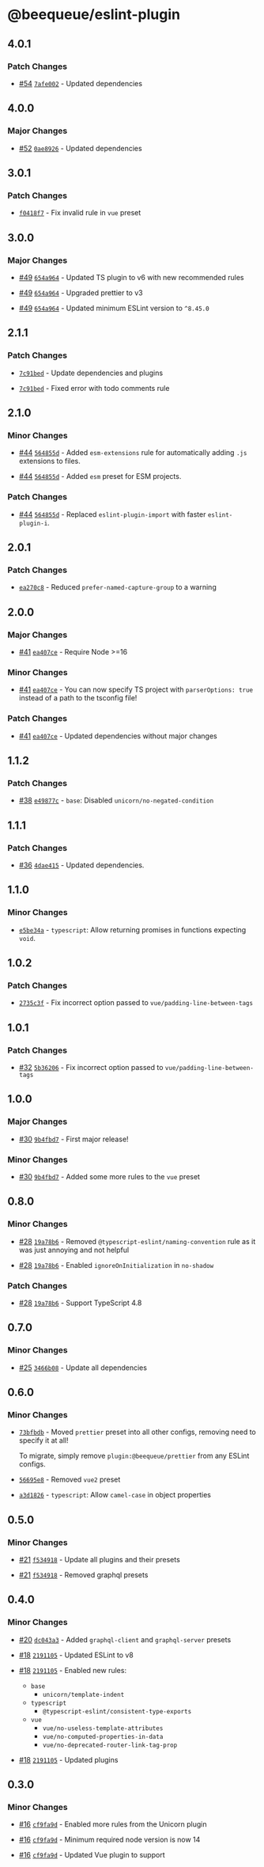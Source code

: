 # @beequeue/eslint-plugin

## 4.0.1

### Patch Changes

- [#54](https://github.com/BeeeQueue/eslint-plugin/pull/54) [`7afe002`](https://github.com/BeeeQueue/eslint-plugin/commit/7afe002e1c54a2624b219efa917b0afe7ed3190e) - Updated dependencies

## 4.0.0

### Major Changes

- [#52](https://github.com/BeeeQueue/eslint-plugin/pull/52) [`0ae8926`](https://github.com/BeeeQueue/eslint-plugin/commit/0ae89268a65b445727c9729d6045e4969066c5b6) - Updated dependencies

## 3.0.1

### Patch Changes

- [`f0418f7`](https://github.com/BeeeQueue/eslint-plugin/commit/f0418f73bba8a7aea56acc1103833da532df3dd8) - Fix invalid rule in `vue` preset

## 3.0.0

### Major Changes

- [#49](https://github.com/BeeeQueue/eslint-plugin/pull/49) [`654a964`](https://github.com/BeeeQueue/eslint-plugin/commit/654a9646578e8228e5867d31e000810755600896) - Updated TS plugin to v6 with new recommended rules

- [#49](https://github.com/BeeeQueue/eslint-plugin/pull/49) [`654a964`](https://github.com/BeeeQueue/eslint-plugin/commit/654a9646578e8228e5867d31e000810755600896) - Upgraded prettier to v3

- [#49](https://github.com/BeeeQueue/eslint-plugin/pull/49) [`654a964`](https://github.com/BeeeQueue/eslint-plugin/commit/654a9646578e8228e5867d31e000810755600896) - Updated minimum ESLint version to `^8.45.0`

## 2.1.1

### Patch Changes

- [`7c91bed`](https://github.com/BeeeQueue/eslint-plugin/commit/7c91beda7e79d4f78647fdb43cab627f78bedd68) - Update dependencies and plugins

- [`7c91bed`](https://github.com/BeeeQueue/eslint-plugin/commit/7c91beda7e79d4f78647fdb43cab627f78bedd68) - Fixed error with todo comments rule

## 2.1.0

### Minor Changes

- [#44](https://github.com/BeeeQueue/eslint-plugin/pull/44) [`564855d`](https://github.com/BeeeQueue/eslint-plugin/commit/564855da3efb2386551666b3810a5eb6ddc30fe1) - Added `esm-extensions` rule for automatically adding `.js` extensions to files.

- [#44](https://github.com/BeeeQueue/eslint-plugin/pull/44) [`564855d`](https://github.com/BeeeQueue/eslint-plugin/commit/564855da3efb2386551666b3810a5eb6ddc30fe1) - Added `esm` preset for ESM projects.

### Patch Changes

- [#44](https://github.com/BeeeQueue/eslint-plugin/pull/44) [`564855d`](https://github.com/BeeeQueue/eslint-plugin/commit/564855da3efb2386551666b3810a5eb6ddc30fe1) - Replaced `eslint-plugin-import` with faster `eslint-plugin-i`.

## 2.0.1

### Patch Changes

- [`ea270c8`](https://github.com/BeeeQueue/eslint-plugin/commit/ea270c86850df0c6ee0e8e448f599828ee36ca60) - Reduced `prefer-named-capture-group` to a warning

## 2.0.0

### Major Changes

- [#41](https://github.com/BeeeQueue/eslint-plugin/pull/41) [`ea407ce`](https://github.com/BeeeQueue/eslint-plugin/commit/ea407ce677e0bc82f6eba6bd3198d1ac2ac9a5f9) - Require Node >=16

### Minor Changes

- [#41](https://github.com/BeeeQueue/eslint-plugin/pull/41) [`ea407ce`](https://github.com/BeeeQueue/eslint-plugin/commit/ea407ce677e0bc82f6eba6bd3198d1ac2ac9a5f9) - You can now specify TS project with `parserOptions: true` instead of a path to the tsconfig file!

### Patch Changes

- [#41](https://github.com/BeeeQueue/eslint-plugin/pull/41) [`ea407ce`](https://github.com/BeeeQueue/eslint-plugin/commit/ea407ce677e0bc82f6eba6bd3198d1ac2ac9a5f9) - Updated dependencies without major changes

## 1.1.2

### Patch Changes

- [#38](https://github.com/BeeeQueue/eslint-plugin/pull/38) [`e49877c`](https://github.com/BeeeQueue/eslint-plugin/commit/e49877cf60c10cfe88f44f643c8686e94cbcafa9) - `base`: Disabled `unicorn/no-negated-condition`

## 1.1.1

### Patch Changes

- [#36](https://github.com/BeeeQueue/eslint-plugin/pull/36) [`4dae415`](https://github.com/BeeeQueue/eslint-plugin/commit/4dae415f445c0f671b4bc286014167b89a067cf3) - Updated dependencies.

## 1.1.0

### Minor Changes

- [`e5be34a`](https://github.com/BeeeQueue/eslint-plugin/commit/e5be34a0fe118721c4d37736835386ba35ec411c) - `typescript`: Allow returning promises in functions expecting `void`.

## 1.0.2

### Patch Changes

- [`2735c3f`](https://github.com/BeeeQueue/eslint-plugin/commit/2735c3f1250a7b01a23ea18df63b5bc4fed9c40b) - Fix incorrect option passed to `vue/padding-line-between-tags`

## 1.0.1

### Patch Changes

- [#32](https://github.com/BeeeQueue/eslint-plugin/pull/32) [`5b36206`](https://github.com/BeeeQueue/eslint-plugin/commit/5b36206423ab5075048d98850c32815730a1e6c4) - Fix incorrect option passed to `vue/padding-line-between-tags`

## 1.0.0

### Major Changes

- [#30](https://github.com/BeeeQueue/eslint-plugin/pull/30) [`9b4fbd7`](https://github.com/BeeeQueue/eslint-plugin/commit/9b4fbd763fb9970491c56bd90cbd8e3db58abbb3) - First major release!

### Minor Changes

- [#30](https://github.com/BeeeQueue/eslint-plugin/pull/30) [`9b4fbd7`](https://github.com/BeeeQueue/eslint-plugin/commit/9b4fbd763fb9970491c56bd90cbd8e3db58abbb3) - Added some more rules to the `vue` preset

## 0.8.0

### Minor Changes

- [#28](https://github.com/BeeeQueue/eslint-plugin/pull/28) [`19a78b6`](https://github.com/BeeeQueue/eslint-plugin/commit/19a78b64ef46ebc47279f8f496c6b4252574b56d) - Removed `@typescript-eslint/naming-convention` rule as it was just annoying and not helpful

- [#28](https://github.com/BeeeQueue/eslint-plugin/pull/28) [`19a78b6`](https://github.com/BeeeQueue/eslint-plugin/commit/19a78b64ef46ebc47279f8f496c6b4252574b56d) - Enabled `ignoreOnInitialization` in `no-shadow`

### Patch Changes

- [#28](https://github.com/BeeeQueue/eslint-plugin/pull/28) [`19a78b6`](https://github.com/BeeeQueue/eslint-plugin/commit/19a78b64ef46ebc47279f8f496c6b4252574b56d) - Support TypeScript 4.8

## 0.7.0

### Minor Changes

- [#25](https://github.com/BeeeQueue/eslint-plugin/pull/25) [`3466b08`](https://github.com/BeeeQueue/eslint-plugin/commit/3466b08849ccf496fc9f03b5679f9c4a3251bbd4) - Update all dependencies

## 0.6.0

### Minor Changes

- [`73bfbdb`](https://github.com/BeeeQueue/eslint-plugin/commit/73bfbdbe6265a0bc5299898f0be4b8b91d03c01c) - Moved `prettier` preset into all other configs, removing need to specify it at all!

  To migrate, simply remove `plugin:@beequeue/prettier` from any ESLint configs.

* [`56695e8`](https://github.com/BeeeQueue/eslint-plugin/commit/56695e89b10083d28ef9d6f6446b864c79037052) - Removed `vue2` preset

- [`a3d1826`](https://github.com/BeeeQueue/eslint-plugin/commit/a3d1826d1149aac4d944a35b8949c39303e859ad) - `typescript`: Allow `camel-case` in object properties

## 0.5.0

### Minor Changes

- [#21](https://github.com/BeeeQueue/eslint-plugin/pull/21) [`f534918`](https://github.com/BeeeQueue/eslint-plugin/commit/f534918ab04e7a8ab93a07059d095d3db2272335) - Update all plugins and their presets

* [#21](https://github.com/BeeeQueue/eslint-plugin/pull/21) [`f534918`](https://github.com/BeeeQueue/eslint-plugin/commit/f534918ab04e7a8ab93a07059d095d3db2272335) - Removed graphql presets

## 0.4.0

### Minor Changes

- [#20](https://github.com/BeeeQueue/eslint-plugin/pull/20) [`dc043a3`](https://github.com/BeeeQueue/eslint-plugin/commit/dc043a358bd13cca7ff99ad48cda6de3033dff3f) - Added `graphql-client` and `graphql-server` presets

* [#18](https://github.com/BeeeQueue/eslint-plugin/pull/18) [`2191105`](https://github.com/BeeeQueue/eslint-plugin/commit/21911053cc13407ccae512bde17a15a7f303c576) - Updated ESLint to v8

- [#18](https://github.com/BeeeQueue/eslint-plugin/pull/18) [`2191105`](https://github.com/BeeeQueue/eslint-plugin/commit/21911053cc13407ccae512bde17a15a7f303c576) - Enabled new rules:

  - `base`
    - `unicorn/template-indent`
  - `typescript`
    - `@typescript-eslint/consistent-type-exports`
  - `vue`
    - `vue/no-useless-template-attributes`
    - `vue/no-computed-properties-in-data`
    - `vue/no-deprecated-router-link-tag-prop`

* [#18](https://github.com/BeeeQueue/eslint-plugin/pull/18) [`2191105`](https://github.com/BeeeQueue/eslint-plugin/commit/21911053cc13407ccae512bde17a15a7f303c576) - Updated plugins

## 0.3.0

### Minor Changes

- [#16](https://github.com/BeeeQueue/eslint-plugin/pull/16) [`cf9fa9d`](https://github.com/BeeeQueue/eslint-plugin/commit/cf9fa9d3c70fc0481317b5ea6fed315db4f594a8) - Enabled more rules from the Unicorn plugin

* [#16](https://github.com/BeeeQueue/eslint-plugin/pull/16) [`cf9fa9d`](https://github.com/BeeeQueue/eslint-plugin/commit/cf9fa9d3c70fc0481317b5ea6fed315db4f594a8) - Minimum required node version is now 14

- [#16](https://github.com/BeeeQueue/eslint-plugin/pull/16) [`cf9fa9d`](https://github.com/BeeeQueue/eslint-plugin/commit/cf9fa9d3c70fc0481317b5ea6fed315db4f594a8) - Updated Vue plugin to support <script setup>

### Patch Changes

- [#16](https://github.com/BeeeQueue/eslint-plugin/pull/16) [`cf9fa9d`](https://github.com/BeeeQueue/eslint-plugin/commit/cf9fa9d3c70fc0481317b5ea6fed315db4f594a8) - Updated dependencies

## 0.2.1

### Patch Changes

- [#14](https://github.com/BeeeQueue/eslint-plugin/pull/14) [`9f80ed3`](https://github.com/BeeeQueue/eslint-plugin/commit/9f80ed3aea683d240735747ca677e4bfadb9eb4a) - Added missing optional `peerDependency` on `prettier`

## 0.2.0

### Minor Changes

- [#12](https://github.com/BeeeQueue/eslint-plugin/pull/12) [`177473e`](https://github.com/BeeeQueue/eslint-plugin/commit/177473eeff955433b6cf2b430165384dcade68cb) - Enabled `eslint-plugin-unicorn`'s recommended rules, with a few exceptions

* [#12](https://github.com/BeeeQueue/eslint-plugin/pull/12) [`177473e`](https://github.com/BeeeQueue/eslint-plugin/commit/177473eeff955433b6cf2b430165384dcade68cb) - `react`: Enabled `react/no-unstable-nested-components`, disallowing components that are re-created every render

- [#12](https://github.com/BeeeQueue/eslint-plugin/pull/12) [`177473e`](https://github.com/BeeeQueue/eslint-plugin/commit/177473eeff955433b6cf2b430165384dcade68cb) - `typescript`: Type imports are now sorted below all other imports

### Patch Changes

- [#12](https://github.com/BeeeQueue/eslint-plugin/pull/12) [`177473e`](https://github.com/BeeeQueue/eslint-plugin/commit/177473eeff955433b6cf2b430165384dcade68cb) - Updated all dependencies

* [#12](https://github.com/BeeeQueue/eslint-plugin/pull/12) [`177473e`](https://github.com/BeeeQueue/eslint-plugin/commit/177473eeff955433b6cf2b430165384dcade68cb) - `typescript`: Removed warning about non-null assertions

## 0.1.3

### Patch Changes

- [`61b6a31`](https://github.com/BeeeQueue/eslint-plugin/commit/61b6a317241e3a6678794d4a060437113e210c82) [#10](https://github.com/BeeeQueue/eslint-plugin/pull/10) - `typescript`: Fixed issue with resolving `tsconfig.json`s.

## 0.1.2

### Patch Changes

- [`dab1e39`](https://github.com/BeeeQueue/eslint-plugin/commit/dab1e39aecf05941c1923c7b2e52c60c5ee28e29) [#8](https://github.com/BeeeQueue/eslint-plugin/pull/8) - `typescript`: Fixed typo in `node/no-unpublished-import` disabling.

## 0.1.1

### Patch Changes

- [`7e183f7`](https://github.com/BeeeQueue/eslint-plugin/commit/7e183f7ad787beb1edb442219bba3411d9bb662c) [#5](https://github.com/BeeeQueue/eslint-plugin/pull/5) - `typescript`: Disabled `node/no-unpublished-imports` as it breaks with types.

## 0.1.0

### Minor Changes

- [`499a79f`](https://github.com/BeeeQueue/eslint-plugin/commit/499a79f453682e00b30929426e66bf3afe75f271) - Initial release.

## 0.1.0-beta.3

### Minor Changes

- [`e5384a6`](https://github.com/BeeeQueue/eslint-plugin/commit/e5384a64fb8eb624b51ad642a954ff83ce9df3bc) - `vue`, `vue2`: Added new presets.

* [`e5384a6`](https://github.com/BeeeQueue/eslint-plugin/commit/e5384a64fb8eb624b51ad642a954ff83ce9df3bc) - `typescript`: Relaxed `any` operation restrictions.

- [`7bc2181`](https://github.com/BeeeQueue/eslint-plugin/commit/7bc21812394b4075210fbdf8420fe09dda92b289) - `node`: Added preset.
